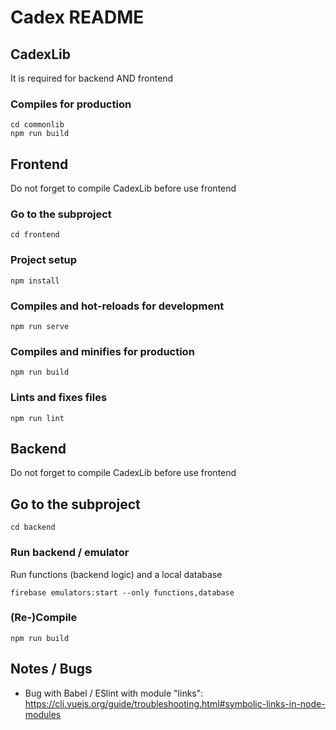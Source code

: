 # Cadex README

## CadexLib
It is required for backend AND frontend

### Compiles for production
```
cd commonlib
npm run build
```


## Frontend
Do not forget to compile CadexLib before use frontend

### Go to the subproject
```
cd frontend
```

### Project setup
```
npm install
```

### Compiles and hot-reloads for development
```
npm run serve
```

### Compiles and minifies for production
```
npm run build
```

### Lints and fixes files
```
npm run lint
```


## Backend
Do not forget to compile CadexLib before use frontend

## Go to the subproject
```
cd backend
```

### Run backend / emulator
Run functions (backend logic) and a local database
```
firebase emulators:start --only functions,database
```

### (Re-)Compile
```
npm run build
```


## Notes / Bugs

* Bug with Babel / ESlint with module "links": https://cli.vuejs.org/guide/troubleshooting.html#symbolic-links-in-node-modules

